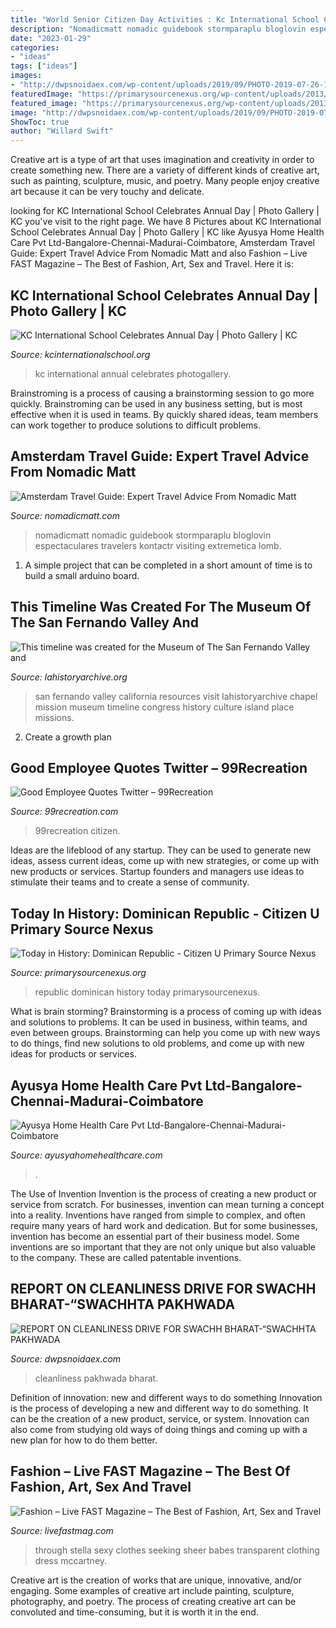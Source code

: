 ```yaml
---
title: "World Senior Citizen Day Activities : Kc International School Celebrates Annual Day"
description: "Nomadicmatt nomadic guidebook stormparaplu bloglovin espectaculares travelers kontactr visiting extremetica lomb"
date: "2023-01-29"
categories:
- "ideas"
tags: ["ideas"]
images:
- "http://dwpsnoidaex.com/wp-content/uploads/2019/09/PHOTO-2019-07-26-15-17-42-1024x768.jpg"
featuredImage: "https://primarysourcenexus.org/wp-content/uploads/2013/06/domincanrepublic.jpg"
featured_image: "https://primarysourcenexus.org/wp-content/uploads/2013/06/domincanrepublic.jpg"
image: "http://dwpsnoidaex.com/wp-content/uploads/2019/09/PHOTO-2019-07-26-15-17-42-1024x768.jpg"
ShowToc: true
author: "Willard Swift"
---
```



Creative art is a type of art that uses imagination and creativity in order to create something new. There are a variety of different kinds of creative art, such as painting, sculpture, music, and poetry. Many people enjoy creative art because it can be very touchy and delicate.

	

		
looking for KC International School Celebrates Annual Day | Photo Gallery | KC you've visit to the right page. We have 8 Pictures about KC International School Celebrates Annual Day | Photo Gallery | KC like Ayusya Home Health Care Pvt Ltd-Bangalore-Chennai-Madurai-Coimbatore, Amsterdam Travel Guide: Expert Travel Advice From Nomadic Matt and also Fashion – Live FAST Magazine – The Best of Fashion, Art, Sex and Travel. Here it is:
		
    
## KC International School Celebrates Annual Day | Photo Gallery | KC

<img loading=lazy src="https://kcinternationalschool.org/photogallery/images2014/annual-day/4.jpg" onerror="this.onerror=null;this.src='https://tse4.mm.bing.net/th?id=OIP.xMqdcHChVDRLqj6ZSiSB5gHaDj&amp;pid=15.1';" alt="KC International School Celebrates Annual Day | Photo Gallery | KC">

_Source: kcinternationalschool.org_

>kc international annual celebrates photogallery. 

	

Brainstroming is a process of causing a brainstorming session to go more quickly. Brainstroming can be used in any business setting, but is most effective when it is used in teams. By quickly shared ideas, team members can work together to produce solutions to difficult problems.

    
## Amsterdam Travel Guide: Expert Travel Advice From Nomadic Matt

<img loading=lazy src="https://www.nomadicmatt.com/wp-content/uploads/2015/08/NM_Guide_to_Amsterdam_Flat-1.jpg" onerror="this.onerror=null;this.src='https://tse2.mm.bing.net/th?id=OIP.i-4GuMURYycjNy3L1cYv4wHaJ4&amp;pid=15.1';" alt="Amsterdam Travel Guide: Expert Travel Advice From Nomadic Matt">

_Source: nomadicmatt.com_

>nomadicmatt nomadic guidebook stormparaplu bloglovin espectaculares travelers kontactr visiting extremetica lomb. 

	

1. A simple project that can be completed in a short amount of time is to build a small arduino board.

    
## This Timeline Was Created For The Museum Of The San Fernando ValIey And

<img loading=lazy src="https://www.lahistoryarchive.org/resources/San_Fernando_Valley/images/1910indianccemetery.jpg" onerror="this.onerror=null;this.src='https://tse2.mm.bing.net/th?id=OIP.DGYXE5hlr-_lPld6Dmqo1wHaF7&amp;pid=15.1';" alt="This timeline was created for the Museum of The San Fernando ValIey and">

_Source: lahistoryarchive.org_

>san fernando valley california resources visit lahistoryarchive chapel mission museum timeline congress history culture island place missions. 

	

2. Create a growth plan 

    
## Good Employee Quotes Twitter – 99Recreation

<img loading=lazy src="https://99recreation.com/wp-content/uploads/Good-Employee-Quotes-Twitter-2.jpg" onerror="this.onerror=null;this.src='https://tse3.mm.bing.net/th?id=OIP.nEFaf-XTK2BTvvce4tlqJgHaJj&amp;pid=15.1';" alt="Good Employee Quotes Twitter – 99Recreation">

_Source: 99recreation.com_

>99recreation citizen. 

	

Ideas are the lifeblood of any startup. They can be used to generate new ideas, assess current ideas, come up with new strategies, or come up with new products or services. Startup founders and managers use ideas to stimulate their teams and to create a sense of community.

    
## Today In History: Dominican Republic - Citizen U Primary Source Nexus

<img loading=lazy src="https://primarysourcenexus.org/wp-content/uploads/2013/06/domincanrepublic.jpg" onerror="this.onerror=null;this.src='https://tse1.mm.bing.net/th?id=OIP.0zBI52XCWVyxhHew3HaOHQAAAA&amp;pid=15.1';" alt="Today in History: Dominican Republic - Citizen U Primary Source Nexus">

_Source: primarysourcenexus.org_

>republic dominican history today primarysourcenexus. 

	

What is brain storming?
Brainstorming is a process of coming up with ideas and solutions to problems. It can be used in business, within teams, and even between groups. Brainstorming can help you come up with new ways to do things, find new solutions to old problems, and come up with new ideas for products or services.

    
## Ayusya Home Health Care Pvt Ltd-Bangalore-Chennai-Madurai-Coimbatore

<img loading=lazy src="https://www.ayusyahomehealthcare.com/wp-content/uploads/2020/07/ghee-butter-in-glass-jar-with-wooden-spoon-e1595913450622-1024x683.jpg" onerror="this.onerror=null;this.src='https://tse4.mm.bing.net/th?id=OIP.miPLKHjOWRBGFr1ahKux5AHaE8&amp;pid=15.1';" alt="Ayusya Home Health Care Pvt Ltd-Bangalore-Chennai-Madurai-Coimbatore">

_Source: ayusyahomehealthcare.com_

>. 

	

The Use of Invention
Invention is the process of creating a new product or service from scratch. For businesses, invention can mean turning a concept into a reality. Inventions have ranged from simple to complex, and often require many years of hard work and dedication. But for some businesses, invention has become an essential part of their business model. Some inventions are so important that they are not only unique but also valuable to the company. These are called patentable inventions.

    
## REPORT ON CLEANLINESS DRIVE FOR SWACHH BHARAT-“SWACHHTA PAKHWADA

<img loading=lazy src="http://dwpsnoidaex.com/wp-content/uploads/2019/09/PHOTO-2019-07-26-15-17-42-1024x768.jpg" onerror="this.onerror=null;this.src='https://tse2.mm.bing.net/th?id=OIP.UORY_fPOKsL2OyGvYCaNMAHaFj&amp;pid=15.1';" alt="REPORT ON CLEANLINESS DRIVE FOR SWACHH BHARAT-“SWACHHTA PAKHWADA">

_Source: dwpsnoidaex.com_

>cleanliness pakhwada bharat. 

	

Definition of innovation: new and different ways to do something
Innovation is the process of developing a new and different way to do something. It can be the creation of a new product, service, or system. Innovation can also come from studying old ways of doing things and coming up with a new plan for how to do them better.

    
## Fashion – Live FAST Magazine – The Best Of Fashion, Art, Sex And Travel

<img loading=lazy src="http://files.livefastmag.com.s3.amazonaws.com/wp-content/uploads/2019/03/000056590020.jpg" onerror="this.onerror=null;this.src='https://tse4.mm.bing.net/th?id=OIP.Dn_3Ov-dX9MCDSq8mKFZZQHaLL&amp;pid=15.1';" alt="Fashion – Live FAST Magazine – The Best of Fashion, Art, Sex and Travel">

_Source: livefastmag.com_

>through stella sexy clothes seeking sheer babes transparent clothing dress mccartney. 

	

Creative art is the creation of works that are unique, innovative, and/or engaging. Some examples of creative art include painting, sculpture, photography, and poetry. The process of creating creative art can be convoluted and time-consuming, but it is worth it in the end.


